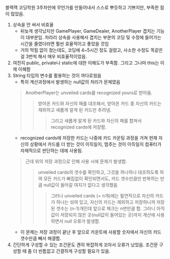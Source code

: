 블랙잭
코딩학원 3주차만에 무언가를 만들어내서 스스로 뿌듯하고 기쁘지만, 부족한 점이 많았음.
1. 상속을 안 써서 비효율
   - 뒤늦게 생각났지만 GamePlayer, GameDealer, AnotherPlayer 겹치는 기능이 대부분임. 차라리 상속을 사용해서 겹치는 부분의 코딩 및 수정에 들어가는 시간을 줄였더라면 훨씬 효율적이고 좋았을 것임
   - 거의 막힘 없이 쳤는데도, 코딩에 4~5시간 정도 걸렸고, 사소한 수정도 똑같은 걸 3번씩 해서 매우 비효율적이었음.
2. 여전히 public, private나 static에 대한 이해도가 부족함. 그리고 그나마 this는 이제 이해함
3. String 타입의 변수를 활용하는 것이 까다로웠음
   - 특히 계산과정에서 발생하는 null값의 처리가 문제였음
   > AnotherPlayer는 unveiled cards를 recognized yours로 받아옴.
   >> 받아온 카드와 자신의 패를 대조해서, 받아온 카드 중 자신의 카드는 제외하고 새롭게 알게 된 카드만 추려냄.
   >>> 그리고 새롭게 알게 된 카드와 자신의 패를 합쳐서 recognized cards에 저장함.
   - recognized cards에 저장한 카드는 나중에 카드 카운팅 과정을 거쳐 현재 자신의 상황에서 카드를 더 받는 것이 이득일지, 멈추는 것이 이득일지 컴퓨터가 자체적으로 판단하는 데에 사용됨.
   > 근데 위의 저장 과정으로 인해 사용 시에 문제가 발생함.
   >> unveiled cards의 갯수를 확인하고, 그것을 하나하나 대조하도록 하여 모든 카드가 빠짐없이 확인되면서도, 카드 갯수만큼만 반복하는 만큼 null값이 들어갈 여지가 없다고 생각했음
   >>> 그러나 unveiled cards (= n개)에는 필연적으로 자신의 카드가 하나는 섞여 있고, 자신의 카드는 제외하고 저장하니까 저장된 갯수는 (n-1)개인데 앞으로 체크는 n번만큼 함.
   >>> 그러니 아직 값이 저장되지 않은 곳(null값이 들어있는 곳)까지 계산에 사용하면서 null 오류가 발생함.
   - 이 문제는 저장 과정이 끝난 후 앞으로 카운트에 사용할 숫자에서 자신의 카드 갯수만큼 빼서 해결함.
4. 간단하게 구성할 수 있는 조건문도 괜히 복잡하게 꼬아서 오류가 났었음. 조건문 구성할 때 좀 더 빈틈없고 간결하게 구성할 필요가 있음.
